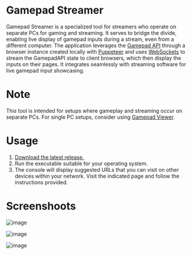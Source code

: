 # Gamepad Streamer
Gamepad Streamer is a specialized tool for streamers who operate on separate PCs for gaming and streaming. It serves to bridge the divide, enabling live display of gamepad inputs during a stream, even from a different computer. 
The application leverages the [Gamepad API](https://developer.mozilla.org/en-US/docs/Web/API/Gamepad_API/Using_the_Gamepad_API) through a browser instance created locally with [Puppeteer](https://github.com/puppeteer/puppeteer) and 
uses [WebSockets](https://developer.mozilla.org/en-US/docs/Web/API/WebSockets_API) to stream the GamepadAPI state to client browsers, which then display the inputs on their pages.
It integrates seamlessly with streaming software for live gamepad input showcasing.

# Note
This tool is intended for setups where gameplay and streaming occur on separate PCs. For single PC setups, consider using [Gamepad Viewer](https://gamepadviewer.com/).

# Usage
1. [Download the latest release.](https://github.com/ZBAGI/gamepad-streamer/releases)
2. Run the executable suitable for your operating system.
3. The console will display suggested URLs that you can visit on other devices within your network. Visit the indicated page and follow the instructions provided.

# Screenshoots
![image](https://github.com/ZBAGI/gamepad-streamer/assets/26273080/9993b928-d0ab-4a16-bd1d-bbfddd49be2c)

![image](https://github.com/ZBAGI/gamepad-streamer/assets/26273080/ff7d928b-89ed-49e4-8420-92453f0dca3c)

![image](https://github.com/ZBAGI/gamepad-streamer/assets/26273080/96219c85-9e04-41cf-8526-bdbc97649d90)
